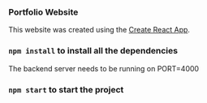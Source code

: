 ### Portfolio Website
This website was created using the [Create React App](https://github.com/facebook/create-react-app).
### `npm install` to install all the dependencies
The backend server needs to be running on PORT=4000
### `npm start` to start the project


